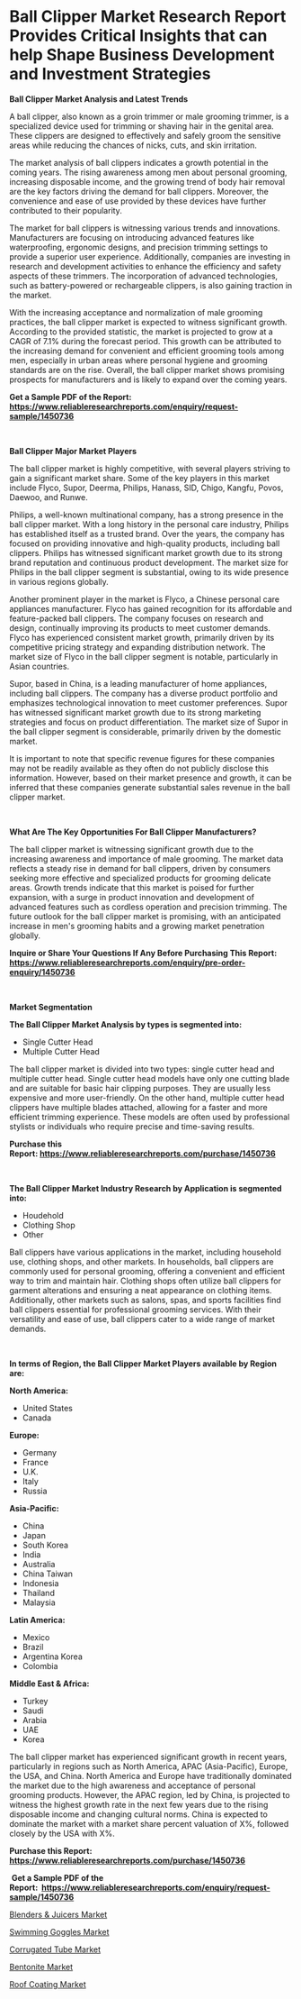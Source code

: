 <p><h1>Ball Clipper Market Research Report Provides Critical Insights that can help Shape Business Development and Investment Strategies</h1></p><p><strong>Ball Clipper Market Analysis and Latest Trends</strong></p>
<p><p>A ball clipper, also known as a groin trimmer or male grooming trimmer, is a specialized device used for trimming or shaving hair in the genital area. These clippers are designed to effectively and safely groom the sensitive areas while reducing the chances of nicks, cuts, and skin irritation.</p><p>The market analysis of ball clippers indicates a growth potential in the coming years. The rising awareness among men about personal grooming, increasing disposable income, and the growing trend of body hair removal are the key factors driving the demand for ball clippers. Moreover, the convenience and ease of use provided by these devices have further contributed to their popularity.</p><p>The market for ball clippers is witnessing various trends and innovations. Manufacturers are focusing on introducing advanced features like waterproofing, ergonomic designs, and precision trimming settings to provide a superior user experience. Additionally, companies are investing in research and development activities to enhance the efficiency and safety aspects of these trimmers. The incorporation of advanced technologies, such as battery-powered or rechargeable clippers, is also gaining traction in the market.</p><p>With the increasing acceptance and normalization of male grooming practices, the ball clipper market is expected to witness significant growth. According to the provided statistic, the market is projected to grow at a CAGR of 7.1% during the forecast period. This growth can be attributed to the increasing demand for convenient and efficient grooming tools among men, especially in urban areas where personal hygiene and grooming standards are on the rise. Overall, the ball clipper market shows promising prospects for manufacturers and is likely to expand over the coming years.</p></p>
<p><strong>Get a Sample PDF of the Report:&nbsp; <a href="https://www.reliableresearchreports.com/enquiry/request-sample/1450736">https://www.reliableresearchreports.com/enquiry/request-sample/1450736</a></strong></p>
<p>&nbsp;</p>
<p><strong>Ball Clipper Major Market Players</strong></p>
<p><p>The ball clipper market is highly competitive, with several players striving to gain a significant market share. Some of the key players in this market include Flyco, Supor, Deerma, Philips, Hanass, SID, Chigo, Kangfu, Povos, Daewoo, and Runwe. </p><p>Philips, a well-known multinational company, has a strong presence in the ball clipper market. With a long history in the personal care industry, Philips has established itself as a trusted brand. Over the years, the company has focused on providing innovative and high-quality products, including ball clippers. Philips has witnessed significant market growth due to its strong brand reputation and continuous product development. The market size for Philips in the ball clipper segment is substantial, owing to its wide presence in various regions globally.</p><p>Another prominent player in the market is Flyco, a Chinese personal care appliances manufacturer. Flyco has gained recognition for its affordable and feature-packed ball clippers. The company focuses on research and design, continually improving its products to meet customer demands. Flyco has experienced consistent market growth, primarily driven by its competitive pricing strategy and expanding distribution network. The market size of Flyco in the ball clipper segment is notable, particularly in Asian countries.</p><p>Supor, based in China, is a leading manufacturer of home appliances, including ball clippers. The company has a diverse product portfolio and emphasizes technological innovation to meet customer preferences. Supor has witnessed significant market growth due to its strong marketing strategies and focus on product differentiation. The market size of Supor in the ball clipper segment is considerable, primarily driven by the domestic market.</p><p>It is important to note that specific revenue figures for these companies may not be readily available as they often do not publicly disclose this information. However, based on their market presence and growth, it can be inferred that these companies generate substantial sales revenue in the ball clipper market.</p></p>
<p>&nbsp;</p>
<p><strong>What Are The Key Opportunities For Ball Clipper Manufacturers?</strong></p>
<p><p>The ball clipper market is witnessing significant growth due to the increasing awareness and importance of male grooming. The market data reflects a steady rise in demand for ball clippers, driven by consumers seeking more effective and specialized products for grooming delicate areas. Growth trends indicate that this market is poised for further expansion, with a surge in product innovation and development of advanced features such as cordless operation and precision trimming. The future outlook for the ball clipper market is promising, with an anticipated increase in men's grooming habits and a growing market penetration globally.</p></p>
<p><strong>Inquire or Share Your Questions If Any Before Purchasing This Report: <a href="https://www.reliableresearchreports.com/enquiry/pre-order-enquiry/1450736">https://www.reliableresearchreports.com/enquiry/pre-order-enquiry/1450736</a></strong></p>
<p>&nbsp;</p>
<p><strong>Market Segmentation</strong></p>
<p><strong>The Ball Clipper Market Analysis by types is segmented into:</strong></p>
<p><ul><li>Single Cutter Head</li><li>Multiple Cutter Head</li></ul></p>
<p><p>The ball clipper market is divided into two types: single cutter head and multiple cutter head. Single cutter head models have only one cutting blade and are suitable for basic hair clipping purposes. They are usually less expensive and more user-friendly. On the other hand, multiple cutter head clippers have multiple blades attached, allowing for a faster and more efficient trimming experience. These models are often used by professional stylists or individuals who require precise and time-saving results.</p></p>
<p><strong>Purchase this Report:&nbsp;<a href="https://www.reliableresearchreports.com/purchase/1450736">https://www.reliableresearchreports.com/purchase/1450736</a></strong></p>
<p>&nbsp;</p>
<p><strong>The Ball Clipper Market Industry Research by Application is segmented into:</strong></p>
<p><ul><li>Houdehold</li><li>Clothing Shop</li><li>Other</li></ul></p>
<p><p>Ball clippers have various applications in the market, including household use, clothing shops, and other markets. In households, ball clippers are commonly used for personal grooming, offering a convenient and efficient way to trim and maintain hair. Clothing shops often utilize ball clippers for garment alterations and ensuring a neat appearance on clothing items. Additionally, other markets such as salons, spas, and sports facilities find ball clippers essential for professional grooming services. With their versatility and ease of use, ball clippers cater to a wide range of market demands.</p></p>
<p>&nbsp;</p>
<p><strong>In terms of Region, the Ball Clipper Market Players available by Region are:</strong></p>
<p>
    <p> <strong> North America: </strong>
        <ul>
            <li>United States</li>
            <li>Canada</li>
        </ul>
        </p> 
    <p> <strong> Europe: </strong>
        <ul>
            <li>Germany</li>
            <li>France</li>
            <li>U.K.</li>
            <li>Italy</li>
            <li>Russia</li>
        </ul>
        </p> 
    <p> <strong> Asia-Pacific: </strong>
        <ul>
            <li>China</li>
            <li>Japan</li>
            <li>South Korea</li>
            <li>India</li>
            <li>Australia</li>
            <li>China Taiwan</li>
            <li>Indonesia</li>
            <li>Thailand</li>
            <li>Malaysia</li>
        </ul>
        </p> 
    <p> <strong> Latin America: </strong>
        <ul>
            <li>Mexico</li>
            <li>Brazil</li>
            <li>Argentina Korea</li>
            <li>Colombia</li>
        </ul>
        </p> 
    <p> <strong> Middle East & Africa: </strong>
        <ul>
            <li>Turkey</li>
            <li>Saudi</li>
            <li>Arabia</li>
            <li>UAE</li>
            <li>Korea</li>
        </ul>
    </p>
    </p>
<p><p>The ball clipper market has experienced significant growth in recent years, particularly in regions such as North America, APAC (Asia-Pacific), Europe, the USA, and China. North America and Europe have traditionally dominated the market due to the high awareness and acceptance of personal grooming products. However, the APAC region, led by China, is projected to witness the highest growth rate in the next few years due to the rising disposable income and changing cultural norms. China is expected to dominate the market with a market share percent valuation of X%, followed closely by the USA with X%.</p></p>
<p><strong>Purchase this Report: <a href="https://www.reliableresearchreports.com/purchase/1450736">https://www.reliableresearchreports.com/purchase/1450736</a></strong></p>
<p>&nbsp;<strong>Get a Sample PDF of the Report:&nbsp;&nbsp;<a href="https://www.reliableresearchreports.com/enquiry/request-sample/1450736">https://www.reliableresearchreports.com/enquiry/request-sample/1450736</a></strong></p>
<p><strong></strong></p>
<p><p><a href="https://github.com/RickHolmes3/Market-Research-Report-List-2/blob/main/blenders-juicers-market.md">Blenders & Juicers Market</a></p><p><a href="https://github.com/CliffMedina6/Market-Research-Report-List-2/blob/main/swimming-goggles-market.md">Swimming Goggles Market</a></p><p><a href="https://www.linkedin.com/pulse/corrugated-tube-market-size-share-amp-trends-analysis-dhh3e/">Corrugated Tube Market</a></p><p><a href="https://www.linkedin.com/pulse/bentonite-market-share-amp-new-trends-analysis-report-type-m5j7e/">Bentonite Market</a></p><p><a href="https://www.linkedin.com/pulse/roof-coating-market-insights-players-forecast-till-2030-mohye/">Roof Coating Market</a></p></p>